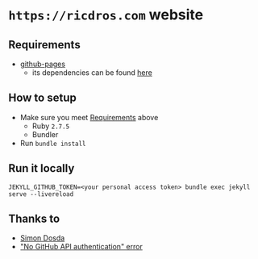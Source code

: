 # `https://ricdros.com` website

## Requirements

- [github-pages](https://github.com/github/pages-gem)
  - its dependencies can be found [here](https://pages.github.com/versions/)

## How to setup

- Make sure you meet [Requirements](#requirements) above
  - Ruby `2.7.5`
  - Bundler
- Run `bundle install`

## Run it locally

```shell
JEKYLL_GITHUB_TOKEN=<your personal access token> bundle exec jekyll serve --livereload
```

## Thanks to

- [Simon Dosda](https://simondosda.github.io/posts/2021-09-13-blog-github-pages-1-introduction.html)
- ["No GitHub API authentication" error](https://github.com/github/pages-gem/issues/399)
